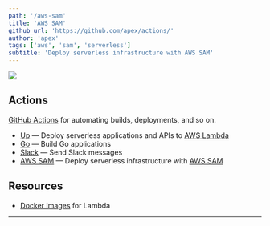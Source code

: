 ```yaml
---
path: '/aws-sam'
title: 'AWS SAM'
github_url: 'https://github.com/apex/actions/'
author: 'apex'
tags: ['aws', 'sam', 'serverless']
subtitle: 'Deploy serverless infrastructure with AWS SAM'
---
```


<img src="https://camo.githubusercontent.com/0c87b4de5284ac7a9c1aa65e4d0cd7f353481527/687474703a2f2f746a686f6c6f7761796368756b2e636f6d3a363030302f7376672f7469746c652f415045582f414354494f4e53">

## Actions

[GitHub Actions](https://github.com/features/actions) for automating builds, deployments, and so on.

- [Up](./up) — Deploy serverless applications and APIs to [AWS Lambda](https://aws.amazon.com/lambda/)
- [Go](./go) — Build Go applications
- [Slack](./slack) — Send Slack messages
- [AWS SAM](./aws/sam) — Deploy serverless infrastructure with [AWS SAM](https://aws.amazon.com/serverless/sam/)

## Resources

- [Docker Images](https://github.com/lambci/docker-lambda) for Lambda

---
